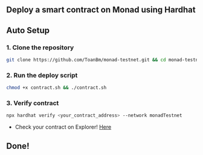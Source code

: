 ## Deploy a smart contract on Monad using Hardhat
## Auto Setup
### 1. Clone the repository
```Bash
git clone https://github.com/ToanBm/monad-testnet.git && cd monad-testnet
```
### 2. Run the deploy script
```bash
chmod +x contract.sh && ./contract.sh
```
### 3. Verify contract
```bash
npx hardhat verify <your_contract_address> --network monadTestnet
```
- Check your contract on Explorer! [Here](https://monad-testnet.socialscan.io/)

## Done!



